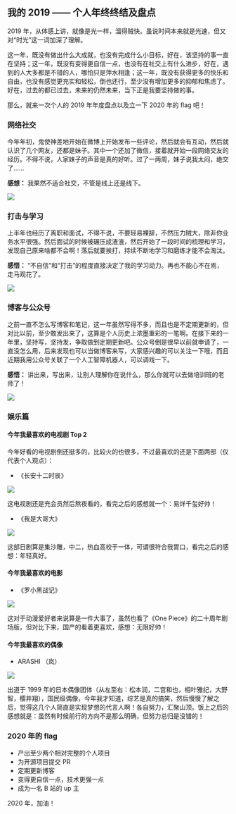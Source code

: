 ## 我的 2019 —— 个人年终终结及盘点

2019 年，从体感上讲，就像是光一样，溜得贼快。虽说时间本来就是光速，但又对“时光”这一词加深了理解。

这一年，既没有做出什么大成就，也没有完成什么小目标，好在，该坚持的事一直在坚持；这一年，既没有变得更自信一点，也没有在社交上有什么进步，好在，遇到的人大多都是不错的人，哪怕只是萍水相逢；这一年，既没有获得更多的快乐和自由，也没有感觉更充实和轻松，倒也还行，至少没有增加更多的抑郁和焦虑了。好在，过去的都已过去，未来的仍然未来，当下正是我要坚持做的事。

那么，就来一次个人的 2019 年年度盘点以及立一下 2020 年的 flag 吧！

### 网络社交

今年年初，鬼使神差地开始在微博上开始发布一些评论，然后就会有互动，然后就认识了几个网友，还都是妹子。其中一个还加了微信，接着就开始一段网络交友的经历。不得不说，人家妹子的声音是真的好听。过了一两周，妹子说我太闷，绝交了……

**感想：** 我果然不适合社交，不管是线上还是线下。

![](images/1.jpg)

### 打击与学习

上半年也经历了离职和面试，不得不说，不要轻易裸辞，不然压力贼大，除非你业务水平很强。然后面试的时候被碾压成渣渣，然后开始了一段时间的梳理和学习，发现自己原来啥都不会啊！落后就要挨打，持续不断地学习和磨练才能不会淘汰。

**感悟：** “不自信”和“打击”的程度直接决定了我的学习动力。再也不能心不在焉，走马观花了。

![](images/2.jpg)

### 博客与公众号

之前一直不怎么写博客和笔记，这一年虽然写得不多，而且也是不定期更新的，但对比以前，至少敢发出来了，这算是个人历史上浓墨重彩的一笔啊。在接下来的一年里，坚持写，坚持发，争取做到定期更新吧。公众号倒是很早以前就申请了，一直没怎么用，后来发现也可以当做博客来写，大家感兴趣的可以关注一下哦，而且近期我用公众号关联了一个人工智障机器人，可以调戏一下。

**感悟：** 讲出来，写出来，让别人理解你在说什么，那么你就可以去做培训班的老师了！

![](images/3.jpg)

### 娱乐篇

#### 今年我最喜欢的电视剧 Top 2

今年好看的电视剧倒还挺多的，比较火的也很多，不过最喜欢的还是下面两部（仅代表个人观点）：

- 《长安十二时辰》

![](images/changanshier.jpg)

这电视剧还是充会员然后熬夜看的，看完之后的感想就一个：易烊千玺好帅！

- 《我是大哥大》

![](images/woshidageda.jpg)

这部日剧算是集沙雕，中二，热血高校于一体，可谓很符合我胃口，看完之后的感想：年轻真好。

#### 今年我最喜欢的电影

- 《罗小黑战记》

![](images/luo.jpg)

这对于动漫爱好者来说算是一件大事了，虽然也看了《One Piece》的二十周年剧场版，但对比下来，国产的看着更喜欢，感想：无限好帅！

#### 今年我最喜欢的偶像

- ARASHI （岚）

![](images/arashi.jpg)

出道于 1999 年的日本偶像团体（从左至右：松本润，二宫和也，相叶雅纪，大野智，樱井翔），国民级偶像，今年我才知道，综艺是真的搞笑，然后慢慢了解之后，觉得这几个人简直是实现梦想的代言人啊！各自努力，汇聚山顶。饭上之后的感想就是：虽然有时候前行的方向不是那么明确，但努力总归是没错的！

### 2020 年的 flag

- 产出至少两个相对完整的个人项目
- 为开源项目提交 PR
- 定期更新博客
- 变得更自信一点，技术更强一点
- 成为一名 B 站的 up 主

2020 年，加油！